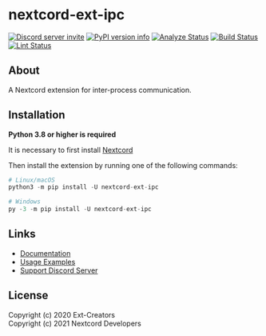 # nextcord-ext-ipc

[![Discord server invite](https://img.shields.io/discord/881118111967883295?color=blue&label=Discord)](https://discord.gg/ZebatWssCB)
[![PyPI version info](https://img.shields.io/pypi/v/nextcord-ext-ipc.svg)](https://pypi.python.org/pypi/nextcord-ext-ipc)
[![Analyze Status](https://github.com/nextcord/nextcord-ext-ipc/workflows/Analyze/badge.svg?event=push)](https://github.com/nextcord/nextcord-ext-ipc/actions?query=workflow%3AAnalyze+event%3Apush)
[![Build Status](https://github.com/nextcord/nextcord-ext-ipc/workflows/Build/badge.svg?event=push)](https://github.com/nextcord/nextcord-ext-ipc/actions?query=workflow%3ABuild+event%3Apush)
[![Lint Status](https://github.com/nextcord/nextcord-ext-ipc/workflows/Lint/badge.svg?event=push)](https://github.com/Ext-Creators/nextcord-ext-ipc/actions?query=workflow%3ALint+event%3Apush)

## About

A Nextcord extension for inter-process communication.

## Installation

**Python 3.8 or higher is required**

It is necessary to first install [Nextcord](https://github.com/nextcord/nextcord)

Then install the extension by running one of the following commands:

```py 
# Linux/macOS
python3 -m pip install -U nextcord-ext-ipc

# Windows
py -3 -m pip install -U nextcord-ext-ipc
```

## Links 

- [Documentation](https://nextcord-ext-ipc.readthedocs.io)
- [Usage Examples](https://github.com/nextcord/nextcord-ext-ipc/tree/master/examples)
- [Support Discord Server](https://discord.gg/ZebatWssCB)

## License

Copyright (c) 2020 Ext-Creators  
Copyright (c) 2021 Nextcord Developers
